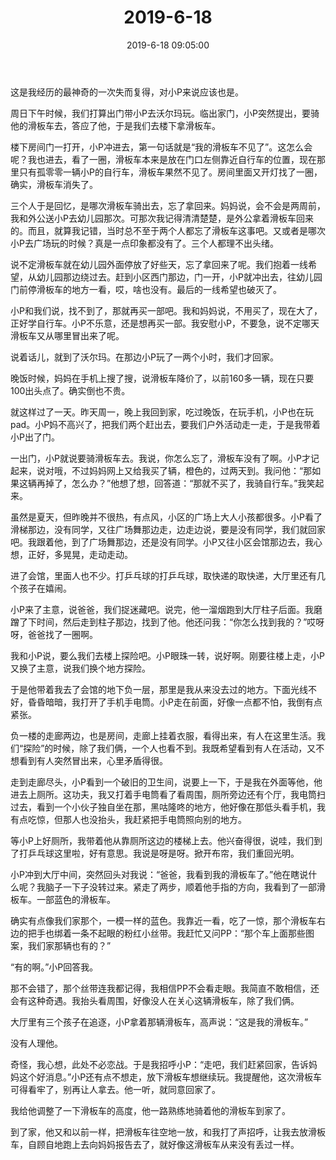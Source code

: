 ﻿---
title: "2019-6-18"
date: 2019-6-18 09:05:00
tags: 文字
categories: 爸爸
---
这是我经历的最神奇的一次失而复得，对小P来说应该也是。

周日下午时候，我们打算出门带小P去沃尔玛玩。临出家门，小P突然提出，要骑他的滑板车去，答应了他，于是我们去楼下拿滑板车。

楼下房间门一打开，小P冲进去，第一句话就是“我的滑板车不见了”。这怎么会呢？我也进去，看了一圈，滑板车本来是放在门口左侧靠近自行车的位置，现在那里只有孤零零一辆小P的自行车，滑板车果然不见了。房间里面又开灯找了一圈，确实，滑板车消失了。

三个人于是回忆，是哪次滑板车骑出去，忘了拿回来。妈妈说，会不会是两周前，我和外公送小P去幼儿园那次。可那次我记得清清楚楚，是外公拿着滑板车回来的。而且，就算我记错，当时总不至于两个人都忘了滑板车这事吧。又或者是哪次小P去广场玩的时候？真是一点印象都没有了。三个人都理不出头绪。

说不定滑板车就在幼儿园外面停放了好些天，忘了拿回来了呢。我们抱着一线希望，从幼儿园那边绕过去。赶到小区西门那边，门一开，小P就冲出去，往幼儿园门前停滑板车的地方一看，哎，啥也没有。最后的一线希望也破灭了。

小P和我们说，找不到了，那就再买一部吧。我和妈妈说，不用买了，现在大了，正好学自行车。小P不乐意，还是想再买一部。我安慰小P，不要急，说不定哪天滑板车又从哪里冒出来了呢。

说着话儿，就到了沃尔玛。在那边小P玩了一两个小时，我们才回家。

晚饭时候，妈妈在手机上搜了搜，说滑板车降价了，以前160多一辆，现在只要100出头点了。确实倒也不贵。

就这样过了一天。昨天周一，晚上我回到家，吃过晚饭，在玩手机，小P也在玩pad。小P妈不高兴了，把我们两个赶出去，要我们户外活动走一走，于是我带着小P出了门。

一出门，小P就说要骑滑板车去。我说，你怎么忘了，滑板车没有了啊。小P才记起来，说对哦，不过妈妈网上又给我买了辆，橙色的，过两天到。我问他：“那如果这辆再掉了，怎么办？”他想了想，回答道：“那就不买了，我骑自行车。”我笑起来。

虽然是夏天，但昨晚并不很热，有点风，小区的广场上大人小孩都很多。小P看了滑梯那边，没有同学，又往广场舞那边走，边走边说，要是没有同学，我们就回家吧。我跟着他，到了广场舞那边，还是没有同学。小P又往小区会馆那边去，我心想，正好，多晃晃，走动走动。

进了会馆，里面人也不少。打乒乓球的打乒乓球，取快递的取快递，大厅里还有几个孩子在嬉闹。

小P来了主意，说爸爸，我们捉迷藏吧。说完，他一溜烟跑到大厅柱子后面。我磨蹭了下时间，然后走到柱子那边，找到了他。他还问我：“你怎么找到我的？”哎呀呀，爸爸找了一圈啊。

我和小P说，要么我们去楼上探险吧。小P眼珠一转，说好啊。刚要往楼上走，小P又换了主意，说我们换个地方探险。

于是他带着我去了会馆的地下负一层，那里是我从来没去过的地方。下面光线不好，昏昏暗暗，我打开了手机手电筒。小P走在前面，好像一点都不怕，我倒有点紧张。

负一楼的走廊两边，也是房间，走廊上挂着衣服，看得出来，有人在这里生活。我们“探险”的时候，除了我们俩，一个人也看不到。我既希望看到有人在活动，又不想看到有人突然冒出来，心里矛盾得很。

走到走廊尽头，小P看到一个破旧的卫生间，说要上一下，于是我在外面等他，他进去上厕所。这功夫，我又打着手电筒看了看周围，厕所旁边还有个厅，我电筒扫过去，看到一个小伙子独自坐在那，黑咕隆咚的地方，他好像在那低头看手机，我有点吃惊，但那人也没抬头，我赶紧把手电筒照向别的地方。

等小P上好厕所，我带着他从靠厕所这边的楼梯上去。他兴奋得很，说哇，我们到了打乒乓球这里啦，好有意思。我说是呀是呀。掀开布帘，我们重回光明。

小P冲到大厅中间，突然回头对我说：“爸爸，我看到我的滑板车了。”他在瞎说什么呢？我脑子一下子没转过来。紧走了两步，顺着他手指的方向，我看到了一部滑板车。一部蓝色的滑板车。

确实有点像我们家那个，一模一样的蓝色。我靠近一看，吃了一惊，那个滑板车右边的把手也绑着一条不起眼的粉红小丝带。我赶忙又问PP：“那个车上面那些图案，我们家那辆也有的？”

“有的啊。”小P回答我。

那不会错了，那个丝带连我都记得，我相信PP不会看走眼。我简直不敢相信，还会有这种奇遇。我抬头看周围，好像没人在关心这辆滑板车，除了我们俩。

大厅里有三个孩子在追逐，小P拿着那辆滑板车，高声说：“这是我的滑板车。”

没有人理他。

奇怪，我心想，此处不必恋战。于是我招呼小P：“走吧，我们赶紧回家，告诉妈妈这个好消息。”小P还有点不想走，放下滑板车想继续玩。我提醒他，这次滑板车可得看牢了，别再让人拿去。他一听，就同意回家了。

我给他调整了一下滑板车的高度，他一路熟练地骑着他的滑板车到家了。

到了家，他又和以前一样，把滑板车往空地一放，和我打了声招呼，让我去放滑板车，自顾自地跑上去向妈妈报告去了，就好像这滑板车从来没有丢过一样。